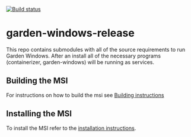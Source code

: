 [![Build status](https://ci.appveyor.com/api/projects/status/q41mqu9vb34ljxtq/branch/master?svg=true)](https://ci.appveyor.com/project/greenhouse/diego-windows-msi/branch/master)

# garden-windows-release

This repo contains submodules with all of the source requirements to run Garden
Windows. After an install all of the necessary programs (containerizer,
garden-windows) will be running as services.

## Building the MSI

For instructions on how to build the msi see [Building instructions](docs/BUILDING.md)

## Installing the MSI

To install the MSI refer to the [installation
instructions](https://github.com/cloudfoundry-incubator/diego-windows-release/blob/master/docs/INSTALL.md).
